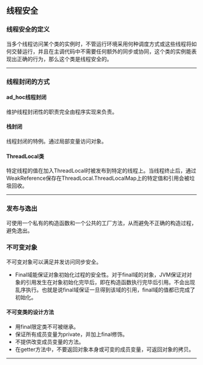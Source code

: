 ## 线程安全

### 线程安全的定义
当多个线程访问某个类的实例时，不管运行环境采用何种调度方式或这些线程将如何交替运行，并且在主调代码中不需要任何额外的同步或协同，这个类的实例能表现出正确的行为，那么这个类是线程安全的。
***

### 线程封闭的方式
#### ad_hoc线程封闭
维护线程封闭性的职责完全由程序实现来负责。
#### 栈封闭
线程封闭的特例。通过局部变量访问对象。
#### ThreadLocal类
特定线程的值在加入ThreadLocal时被发布到特定的线程上。当线程终止后，通过WeakReference保存在ThreadLocal.ThreadLocalMap上的特定值和引用会被垃圾回收。
***

### 发布与逸出
可使用一个私有的构造函数和一个公共的工厂方法，从而避免不正确的构造过程，避免逸出。

### 不可变对象
不可变对象可以满足并发访问同步安全。
* Final域能保证对象初始化过程的安全性。对于final域的对象，JVM保证对对象的引用发生在对象初始化完毕后，即在构造函数执行完毕后引用。不会出现乱序执行。也就是说final域保证一旦得到该域的引用，final域的值都已完成了初始化。
#### 不可变类的设计方法
* 用final限定类不可被继承。
* 保证所有成员变量为private，并加上final修饰。
* 不提供改变成员变量的方法。
* 在getter方法中，不要返回对象本身或可变的成员变量，可返回对象的拷贝。
***
